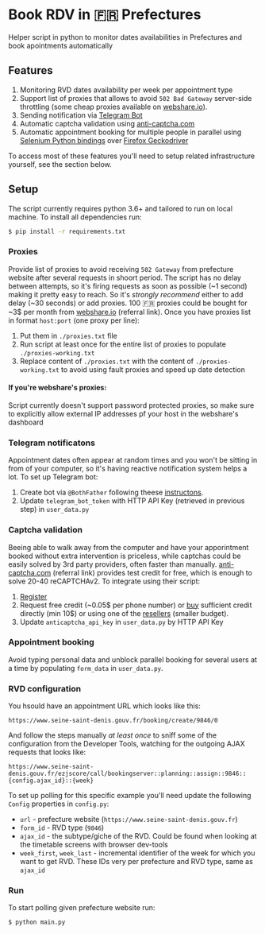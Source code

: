 # Book RDV in :fr: Prefectures 
Helper script in python to monitor dates availabilities in Prefectures and book apointments automatically

## Features
1. Monitoring RVD dates availability per week per appointment type
2. Support list of proxies that allows to avoid `502 Bad Gateway` server-side throttling (some cheap proxies available on [webshare.io](https://www.webshare.io/?referral_code=932pt9udqsmj)). 
3. Sending notification via [Telegram Bot](https://core.telegram.org/bots)
4. Automatic captcha validation using [anti-captcha.com](http://getcaptchasolution.com/6ycdl1mx0u)
5. Automatic appointment booking for multiple people in parallel using [Selenium Python bindings](https://selenium-python.readthedocs.io/) over [Firefox Geckodriver](https://github.com/mozilla/geckodriver/releases)

To access most of these features you'll need to setup related infrastructure yourself, see the section below.

## Setup
The script currently requires python 3.6+ and tailored to run on local machine. To install all dependencies run:
```bash
$ pip install -r requirements.txt
```
### Proxies
Provide list of proxies to avoid receiving `502 Gateway` from prefecture website after several requests in shoort period. The script has no delay between attempts,
so it's firing requests as soon as possible (~1 second) making it pretty easy to reach. So it's *strongly recommend* either to add delay (~30 seconds) or add proxies.
100 :fr: proxies could be bought for ~3$ per month from [webshare.io](https://www.webshare.io/?referral_code=932pt9udqsmj) (referral link).
Once you have proxies list in format `host:port` (one proxy per line):
1. Put them in `./proxies.txt` file
2. Run script at least once for the entire list of proxies to populate `./proxies-working.txt`
3. Replace content of `./proxies.txt` with the content of `./proxies-working.txt` to avoid using fault proxies and speed up date detection

#### If you're webshare's proxies:
Script currently doesn't support password protected proxies, so make sure to explicitly allow external IP addresses pf your host in  the webshare's dashboard

### Telegram notificatons
Appointment dates often appear at random times and you won't be sitting in from of your computer, so it's having reactive notification system helps a lot.
To set up Telegram bot:
1. Create bot via `@BothFather` following theese [instructons](https://core.telegram.org/bots#3-how-do-i-create-a-bot).
2. Update `telegram_bot_token` with HTTP API Key (retrieved in previous step) in `user_data.py`

### Captcha validation
Beeing able to walk away from the computer and have your apporintment booked without extra intervention is priceless, while captchas could be easily solved by
3rd party providers, often faster than manually. [anti-captcha.com](http://getcaptchasolution.com/6ycdl1mx0u) (referral link) provides test credit for free, which is enough
to solve 20-40 reCAPTCHAv2.
To integrate using their script:
1. [Register](http://getcaptchasolution.com/6ycdl1mx0u)
2. Request free credit (~0.05$ per phone number) or [buy](https://anti-captcha.com/clients/finance/refill) sufficient credit directly (min 10$) or using one of the [resellers](https://anti-captcha.com/clients/finance/resellers/list) (smaller budget).
3. Update `anticaptcha_api_key` in `user_data.py` by HTTP API Key

### Appointment booking
Avoid typing personal data and unblock parallel booking for several users at a time by populating `form_data` in `user_data.py`.

### RVD configuration
You hsould have an appointment URL which looks like this:
```
https://www.seine-saint-denis.gouv.fr/booking/create/9846/0
```
And follow the steps manually *at least once*  to sniff some of the configuration from the Developer Tools, watching for the outgoing AJAX requests that looks like:
```
https://www.seine-saint-denis.gouv.fr/ezjscore/call/bookingserver::planning::assign::9846::{config.ajax_id}::{week}
```
To set up polling for this specific example you'll need update the following `Config` properties in `config.py`:
 * `url` - prefecture website (`https://www.seine-saint-denis.gouv.fr`)
 * `form_id` - RVD type (`9846`)
 * `ajax_id` - the subtype/giche of the RVD. Could be found when looking at the timetable screens with browser dev-tools
 * `week_first`, `week_last` - incremental identifier of the week for which you want to get RVD. These IDs very per prefecture and RVD type, same as `ajax_id`

### Run
To start polling given prefecture website run:
```bash
$ python main.py
```
